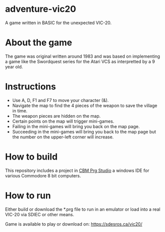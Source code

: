 # adventure-vic20
A game written in BASIC for the unexpected VIC-20.

# About the game
The game was original written around 1983 and was based on implementing a game like the Swordquest series for the Atari VCS as interpretted by a 9 year old.

# Instructions
* Use A, D, F1 and F7 to move your character (&).
* Navigate the map to find the 4 pieces of the weapon to save the village in time.
* The weapon pieces are hidden on the map.
* Certain points on the map will trigger mini-games.
* Failing in the mini-games will bring you back on the map page.
* Succeeding in the mini-games will bring you back to the map page but the number on the upper-left corner will increase.

# How to build
This repository includes a project in [CBM Prg Studio](http://www.ajordison.co.uk/) a windows IDE for various Commodore 8 bit computers.

# How to run
Either build or download the *.prg file to run in an emulator or load into a real VIC-20 via SDIEC or other means.

Game is available to play or download on: https://sdesros.ca/vic20/
